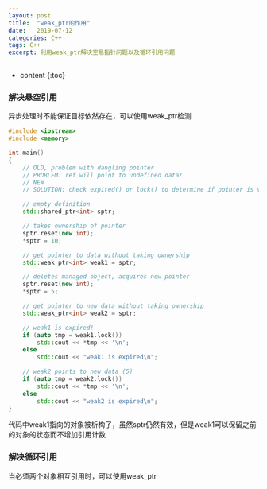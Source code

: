 ```yaml
---
layout: post
title:  "weak_ptr的作用"
date:   2019-07-12 
categories: C++
tags: C++
excerpt: 利用weak_ptr解决空悬指针问题以及循环引用问题
---
```


* content
{:toc}
  
  
### 解决悬空引用  

异步处理时不能保证目标依然存在，可以使用weak_ptr检测
```cpp
#include <iostream>
#include <memory>

int main()
{
	// OLD, problem with dangling pointer
	// PROBLEM: ref will point to undefined data!
	// NEW
	// SOLUTION: check expired() or lock() to determine if pointer is valid

	// empty definition
	std::shared_ptr<int> sptr;

	// takes ownership of pointer
	sptr.reset(new int);
	*sptr = 10;

	// get pointer to data without taking ownership
	std::weak_ptr<int> weak1 = sptr;

	// deletes managed object, acquires new pointer
	sptr.reset(new int);
	*sptr = 5;

	// get pointer to new data without taking ownership
	std::weak_ptr<int> weak2 = sptr;

	// weak1 is expired!
	if (auto tmp = weak1.lock())
		std::cout << *tmp << '\n';
	else
		std::cout << "weak1 is expired\n";

	// weak2 points to new data (5)
	if (auto tmp = weak2.lock())
		std::cout << *tmp << '\n';
	else
		std::cout << "weak2 is expired\n";
} 
```  
代码中weak1指向的对象被析构了，虽然sptr仍然有效，但是weak1可以保留之前的对象的状态而不增加引用计数  

### 解决循环引用  

当必须两个对象相互引用时，可以使用weak_ptr  
